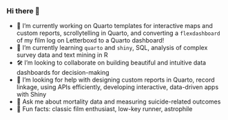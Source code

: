 ### Hi there 👋

- 🔭 I’m currently working on Quarto templates for interactive maps and custom reports, scrollytelling in Quarto, and converting a `flexdashboard` of my film log on Letterboxd to a Quarto dashboard!
- 🌱 I’m currently learning `quarto` and `shiny`, SQL, analysis of complex survey data and text mining in R
- 🛠️ I’m looking to collaborate on building beautiful and intuitive data dashboards for decision-making
- 🤔 I’m looking for help with designing custom reports in Quarto, record linkage, using APIs efficiently, developing interactive, data-driven apps with Shiny
- 💬 Ask me about mortality data and measuring suicide-related outcomes 
- 🎥 Fun facts: classic film enthusiast, low-key runner, astrophile

<!--
**lnlaflair/lnlaflair** is a ✨ _special_ ✨ repository because its `README.md` (this file) appears on your GitHub profile.

Here are some ideas to get you started:

- 🔭 I’m currently working on developing templates for interactive maps and custom report templates.
- 🌱 I’m currently learning custom functions, analysis of complex survey data, text mining
- 👯 I’m looking to collaborate on building beautiful and intuitive data dashboards
- 🤔 I’m looking for help with designing custom reports in Quarto, record linkage, using APIs efficiently
- 💬 Ask me about measuring suicide-related outcomes 
- 📫 How to reach me: 
- 😄 Pronouns: she/her
- 🎥 Fun fact: classic film enthusiast, low-key runner
-->
